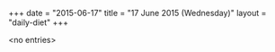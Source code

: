 +++
date = "2015-06-17"
title = "17 June 2015 (Wednesday)"
layout = "daily-diet"
+++


\<no entries\>
